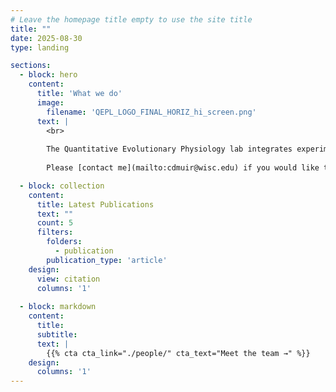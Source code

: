 ```yaml
---
# Leave the homepage title empty to use the site title
title: ""
date: 2025-08-30
type: landing

sections:
  - block: hero
    content:
      title: 'What we do'
      image:
        filename: 'QEPL_LOGO_FINAL_HORIZ_hi_screen.png'
      text: |
        <br>
        
        The Quantitative Evolutionary Physiology lab integrates experiments, comparative methods, and advanced quantitative tools to study physiological adaptation using plants as model systems. 
  
        Please [contact me](mailto:cdmuir@wisc.edu) if you would like to collaborate or join the lab as an undergraduate researcher, graduate student, or postdoc.

  - block: collection
    content:
      title: Latest Publications
      text: ""
      count: 5
      filters:
        folders:
          - publication
        publication_type: 'article'
    design:
      view: citation
      columns: '1'
      
  - block: markdown
    content:
      title:
      subtitle:
      text: |
        {{% cta cta_link="./people/" cta_text="Meet the team →" %}}
    design:
      columns: '1'
---
```

